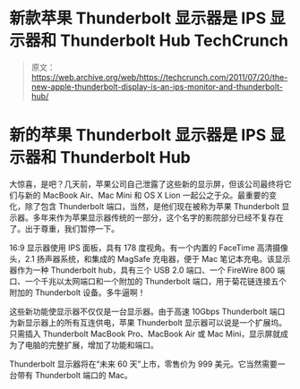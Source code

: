 # 新款苹果 Thunderbolt 显示器是 IPS 显示器和 Thunderbolt Hub TechCrunch

> 原文：<https://web.archive.org/web/https://techcrunch.com/2011/07/20/the-new-apple-thunderbolt-display-is-an-ips-monitor-and-thunderbolt-hub/>

# 新的苹果 Thunderbolt 显示器是 IPS 显示器和 Thunderbolt Hub

大惊喜，是吧？几天前，苹果公司自己泄露了这些新的显示屏，但该公司最终将它们与新的 MacBook Air、Mac Mini 和 OS X Lion 一起公之于众。最重要的变化，除了包含 Thunderbolt 端口，当然，是他们现在被称为苹果 Thunderbolt 显示器。多年来作为苹果显示器传统的一部分，这个名字的影院部分已经不复存在了。出于尊重，我们暂停一下。

16:9 显示器使用 IPS 面板，具有 178 度视角。有一个内置的 FaceTime 高清摄像头，2.1 扬声器系统，和集成的 MagSafe 充电器，便于 Mac 笔记本充电。该显示器作为一种 Thunderbolt hub，具有三个 USB 2.0 端口、一个 FireWire 800 端口、一个千兆以太网端口和一个附加的 Thunderbolt 端口，用于菊花链连接五个附加的 Thunderbolt 设备。多牛逼啊！

这些新功能使显示器不仅仅是一台显示器。由于高速 10Gbps Thunderbolt 端口为新显示器上的所有互连供电，苹果 Thunderbolt 显示器可以说是一个扩展坞。只需插入 Thunderbolt MacBook Pro、MacBook Air 或 Mac Mini，显示屏就成为了电脑的完整扩展，增加了功能和端口。

Thunderbolt 显示器将在“未来 60 天”上市，零售价为 999 美元。它当然需要一台带有 Thunderbolt 端口的 Mac。